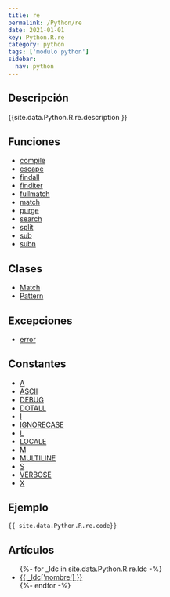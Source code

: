 ```yaml
---
title: re
permalink: /Python/re
date: 2021-01-01
key: Python.R.re
category: python
tags: ['modulo python']
sidebar: 
  nav: python
---
```


## Descripción
{{site.data.Python.R.re.description }}

## Funciones
* [compile](/Python/re/compile/)
* [escape](/Python/re/escape/)
* [findall](/Python/re/findall/)
* [finditer](/Python/re/finditer/)
* [fullmatch](/Python/re/fullmatch/)
* [match](/Python/re/match/)
* [purge](/Python/re/purge/)
* [search](/Python/re/search/)
* [split](/Python/re/split/)
* [sub](/Python/re/sub/)
* [subn](/Python/re/subn/)

## Clases
* [Match](/Python/re/Match/)
* [Pattern](/Python/re/Pattern/)

## Excepciones
* [error](/Python/re/error/)

## Constantes
* [A](/Python/re/A/)
* [ASCII](/Python/re/ASCII/)
* [DEBUG](/Python/re/DEBUG/)
* [DOTALL](/Python/re/DOTALL/)
* [I](/Python/re/I/)
* [IGNORECASE](/Python/re/IGNORECASE/)
* [L](/Python/re/L/)
* [LOCALE](/Python/re/LOCALE/)
* [M](/Python/re/M/)
* [MULTILINE](/Python/re/MULTILINE/)
* [S](/Python/re/S/)
* [VERBOSE](/Python/re/VERBOSE/)
* [X](/Python/re/X/)

## Ejemplo
~~~python
{{ site.data.Python.R.re.code}}
~~~

## Artículos
<ul>
{%- for _ldc in site.data.Python.R.re.ldc -%}
   <li>
       <a href="{{_ldc['url'] }}">{{ _ldc['nombre'] }}</a>
   </li>
{%- endfor -%}
</ul>
